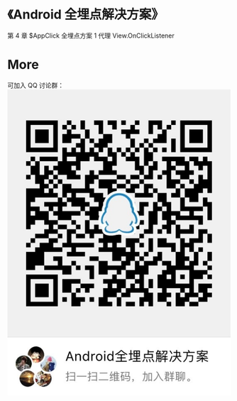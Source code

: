 # 《Android 全埋点解决方案》

第 4 章 $AppClick 全埋点方案 1 代理 View.OnClickListener

# More
可加入 QQ 讨论群：<br>
![ QQ 讨论群](screenshots/img001.jpeg)
